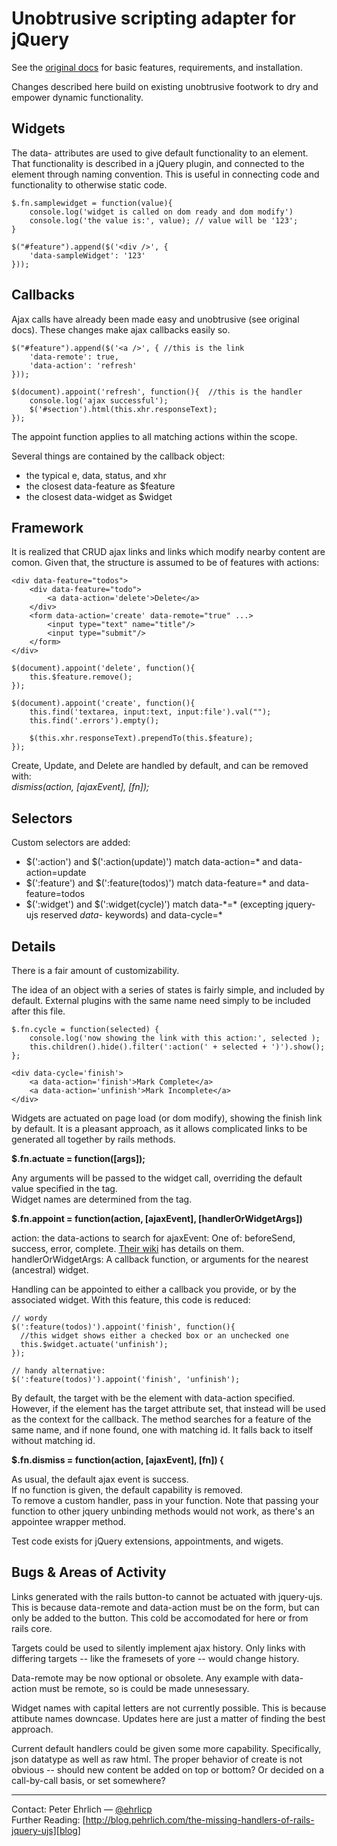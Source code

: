 Unobtrusive scripting adapter for jQuery
========================================

See the [original docs][orig_docs] for basic features, requirements, and installation.

Changes described here build on existing unobtrusive footwork to dry and empower dynamic functionality.

Widgets
-------

The data- attributes are used to give default functionality to an element.  That functionality is described in a jQuery plugin, and connected to the element through naming convention.  This is useful in connecting code and functionality to otherwise static code.

    $.fn.samplewidget = function(value){
    	console.log('widget is called on dom ready and dom modify')
    	console.log('the value is:', value); // value will be '123';
    }
    
    $("#feature").append($('<div />', {
    	'data-sampleWidget': '123'
    }));

Callbacks
---------

Ajax calls have already been made easy and unobtrusive (see original docs).  These changes make ajax callbacks easily so.

    $("#feature").append($('<a />', { //this is the link
    	'data-remote': true,
    	'data-action': 'refresh'
    }));
    
    $(document).appoint('refresh', function(){	//this is the handler
    	console.log('ajax successful');
    	$('#section').html(this.xhr.responseText);
    });

The appoint function applies to all matching actions within the scope.

Several things are contained by the callback object:

- the typical e, data, status, and xhr
- the closest data-feature as $feature
- the closest data-widget as $widget

Framework
---------

It is realized that CRUD ajax links and links which modify nearby content are comon.  Given that, the structure is assumed to be of features with actions:

    <div data-feature="todos">
    	<div data-feature="todo">
    		<a data-action='delete'>Delete</a>
    	</div>
    	<form data-action='create' data-remote="true" ...>
    		<input type="text" name="title"/>
    		<input type="submit"/>
    	</form>
    </div>
    
    $(document).appoint('delete', function(){	
    	this.$feature.remove();
    });
    
    $(document).appoint('create', function(){
    	this.find('textarea, input:text, input:file').val("");
        this.find('.errors').empty();
    
    	$(this.xhr.responseText).prependTo(this.$feature);	
    });

Create, Update, and Delete are handled by default, and can be removed with:  
*dismiss(action, [ajaxEvent], [fn]);*

Selectors
---------

Custom selectors are added: 

- $(':action') and $(':action(update)') match data-action=* and data-action=update
- $(':feature') and $(':feature(todos)') match data-feature=* and data-feature=todos
- $(':widget') and $(':widget(cycle)') match data-\*=\* (excepting jquery-ujs reserved *data-* keywords) and data-cycle=*

Details
-------

There is a fair amount of customizability.

The idea of an object with a series of states is fairly simple, and included by default.  External plugins with the same name need simply to be included after this file.
    
    $.fn.cycle = function(selected) {
    	console.log('now showing the link with this action:', selected );
        this.children().hide().filter(':action(' + selected + ')').show();
    };

    <div data-cycle='finish'>
    	<a data-action='finish'>Mark Complete</a>
    	<a data-action='unfinish'>Mark Incomplete</a>
    </div>


Widgets are actuated on page load (or dom modify), showing the finish link by default.  It is a pleasant approach, as it allows complicated links to be generated all together by rails methods.  

**$.fn.actuate = function([args]);**

Any arguments will be passed to the widget call, overriding the default value specified in the tag.  
Widget names are determined from the tag.  


**$.fn.appoint = function(action, [ajaxEvent], [handlerOrWidgetArgs])**

action: the data-actions to search for
ajaxEvent: One of: beforeSend, success, error, complete. [Their wiki][ajax_events] has details on them.
handlerOrWidgetArgs: A callback function, or arguments for the nearest (ancestral) widget.

Handling can be appointed to either a callback you provide, or by the associated widget.  With this feature, this code is reduced:

    // wordy
    $(':feature(todos)').appoint('finish', function(){
	  //this widget shows either a checked box or an unchecked one
      this.$widget.actuate('unfinish'); 
    });
    
    // handy alternative:
    $(':feature(todos)').appoint('finish', 'unfinish');


By default, the target with be the element with data-action specified.  However, if the element has the target attribute set, that instead will be used as the context for the callback.  The method searches for a feature of the same name, and if none found, one with matching id.  It falls back to itself without matching id.  

**$.fn.dismiss = function(action, [ajaxEvent], [fn]) {**

As usual, the default ajax event is success.  
If no function is given, the default capability is removed.  
To remove a custom handler, pass in your function.  Note that passing your function to other jquery unbinding methods would not work, as there's an appointee wrapper method.


Test code exists for jQuery extensions, appointments, and wigets.


Bugs & Areas of Activity
------------------------
Links generated with the rails button-to cannot be actuated with jquery-ujs.  This is because data-remote and data-action must be on the form, but can only be added to the button.  This cold be accomodated for here or from rails core.

Targets could be used to silently implement ajax history.  Only links with differing targets -- like the framesets of yore -- would change history.

Data-remote may be now optional or obsolete.  Any example with data-action must be remote, so is could be made unnesessary.

Widget names with capital letters are not currently possible.  This is because attibute names downcase.  Updates here are just a matter of finding the best approach.

Current default handlers could be given some more capability.  Specifically, json datatype as well as raw html.  The proper behavior of create is not obvious -- should new content be added on top or bottom? Or decided on a call-by-call basis, or set somewhere?  


- - -


Contact: Peter Ehrlich &mdash; [@ehrlicp]  
Further Reading: [http://blog.pehrlich.com/the-missing-handlers-of-rails-jquery-ujs][blog]


[orig_docs]: http://github.com/rails/jquery-ujs
[ajax_events]: https://github.com/rails/jquery-ujs/wiki/ajax
[@ehrlicp]: http://www.twitter.com/#!/ehrlicp
[blog]: [http://blog.pehrlich.com/the-missing-handlers-of-rails-jquery-ujs]